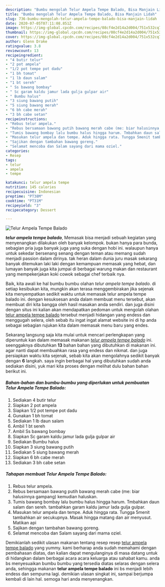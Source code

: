 ```yaml
---
description: "Bumbu mengolah Telur Ampela Tempe Balado, Bisa Manjain Lidah"
title: "Bumbu mengolah Telur Ampela Tempe Balado, Bisa Manjain Lidah"
slug: 736-bumbu-mengolah-telur-ampela-tempe-balado-bisa-manjain-lidah
date: 2020-07-05T07:11:08.851Z
image: https://img-global.cpcdn.com/recipes/08cf4e2d14a2d004/751x532cq70/telur-ampela-tempe-balado-foto-resep-utama.jpg
thumbnail: https://img-global.cpcdn.com/recipes/08cf4e2d14a2d004/751x532cq70/telur-ampela-tempe-balado-foto-resep-utama.jpg
cover: https://img-global.cpcdn.com/recipes/08cf4e2d14a2d004/751x532cq70/telur-ampela-tempe-balado-foto-resep-utama.jpg
author: Glenn Drake
ratingvalue: 3.8
reviewcount: 13
recipeingredient:
- "4 butir telur"
- "2 pot ampela"
- "1/2 pot tempe pot dadu"
- "1 bh tomat"
- "1 lb daun salam"
- "1 bt sereh"
- " Ss bawang bombay"
- " Sc garam kaldu jamur lada gulja gulpar air"
- " Bumbu halus"
- "3 siung bawang putih"
- "5 siung bawang merah"
- "6 bh cabe merah"
- "3 bh cabe setan"
recipeinstructions:
- "Rebus telur ampela."
- "Rebus bersamaan bawang putih bawang merah cabe (me: biar halusinnya gampang) kemudian haluskan."
- "Tumis bawang bombay lalu bumbu halus hingga harum. Tmbahkan daun salam dan sereh. tambahkan garam kaldu jamur lada gulja gulpar."
- "Masukan telur ampela dan tempe. Aduk hingga rata. Tungga 5menit tambahkan air secukupnya. Masak hingga matang dan air menyusut. Matikan api"
- "Sajikan dengan tambahan bawang goreng."
- "Selamat mencoba dan Salam sayang dari mama oziel."
categories:
- Resep
tags:
- telur
- ampela
- tempe

katakunci: telur ampela tempe 
nutrition: 145 calories
recipecuisine: Indonesian
preptime: "PT38M"
cooktime: "PT31M"
recipeyield: "3"
recipecategory: Dessert

---
```



![Telur Ampela Tempe Balado](https://img-global.cpcdn.com/recipes/08cf4e2d14a2d004/751x532cq70/telur-ampela-tempe-balado-foto-resep-utama.jpg)

<b><i>telur ampela tempe balado</i></b>, Memasak bisa menjadi sebuah kegiatan yang menyenangkan dilakukan oleh banyak kelompok. bukan hanya para bunda, sebagian pria juga banyak juga yang suka dengan hobi ini. walaupun hanya untuk sekedar bersenang senang dengan teman atau memang sudah menjadi passion dalam dirinya. tak heran dalam dunia juru masak sekarang banyak ditemukan laki laki dengan kemampuan memasak yang hebat, dan lumayan banyak juga kita jumpai di berbagai warung makan dan restaurant yang mempekerjakan koki cowok sebagai chef terbaik nya.

Baik, kita awali ke hal bumbu bumbu olahan <i>telur ampela tempe balado</i>. di setiap kesibukan kita, mungkin akan terasa menggembirakan jika sejenak kita menyempatkan sedikit waktu untuk memasak telur ampela tempe balado ini. dengan kesuksesan anda dalam membuat menu tersebut, akan membuat diri kita bangga oleh hasil masakan anda sendiri. dan juga disini dengan situs ini kalian akan mendapatkan pedoman untuk mengolah olahan <u>telur ampela tempe balado</u> tersebut menjadi hidangan yang endess dan menggugah selera, oleh sebab itu ingat ingat alamat website ini di hp anda sebagai sebagian rujukan kita dalam memasak menu baru yang endes.




Sekarang langsung saja kita mulai untuk mencari perlengkapan yang diperuntuk kan dalam memasak makanan <u><i>telur ampela tempe balado</i></u> ini. seenggaknya dibutuhkan <b>13</b> bahan bahan yang dibutuhkan di makanan ini. agar nanti dapat membuahkan rasa yang endess dan nikmat. dan juga persiapkan waktu kita sejenak, sebab kita akan mengolahnya sedikit banyak dengan <b>6</b> langkah. saya ingin berbagai hal yang dibutuhkan sudah anda sediakan disini, yuk mari kita proses dengan melihat dulu bahan bahan berikut ini.

<!--inarticleads1-->

##### Bahan-bahan dan bumbu-bumbu yang diperlukan untuk pembuatan Telur Ampela Tempe Balado:

1. Sediakan 4 butir telur
1. Siapkan 2 pot ampela
1. Siapkan 1/2 pot tempe pot dadu
1. Gunakan 1 bh tomat
1. Sediakan 1 lb daun salam
1. Ambil 1 bt sereh
1. Ambil  Ss bawang bombay
1. Siapkan  Sc garam kaldu jamur lada gulja gulpar air
1. Sediakan  Bumbu halus
1. Siapkan 3 siung bawang putih
1. Sediakan 5 siung bawang merah
1. Siapkan 6 bh cabe merah
1. Sediakan 3 bh cabe setan




<!--inarticleads2-->

##### Tahapan membuat Telur Ampela Tempe Balado:

1. Rebus telur ampela.
1. Rebus bersamaan bawang putih bawang merah cabe (me: biar halusinnya gampang) kemudian haluskan.
1. Tumis bawang bombay lalu bumbu halus hingga harum. Tmbahkan daun salam dan sereh. tambahkan garam kaldu jamur lada gulja gulpar.
1. Masukan telur ampela dan tempe. Aduk hingga rata. Tungga 5menit tambahkan air secukupnya. Masak hingga matang dan air menyusut. Matikan api
1. Sajikan dengan tambahan bawang goreng.
1. Selamat mencoba dan Salam sayang dari mama oziel.




Demikianlah sedikit ulasan makanan tentang resep resep <u>telur ampela tempe balado</u> yang yummy. kami berharap anda sudah memahami dengan pembahasan diatas, dan kalian dapat mengulanginya di masa datang untuk di hidangkan dalam berbagai acara acara keluarga atau sahabat kamu. anda bs menyesuaikan bumbu bumbu yang tersedia diatas selaras dengan selera anda, sehingga makanan <b>telur ampela tempe balado</b> ini bs menjadi lebih endess dan sempurna lagi. demikian ulasan singkat ini, sampai berjumpa kembali di lain hal. semoga hari anda menyenangkan.
